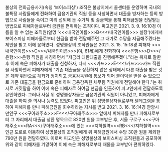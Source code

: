 불상의 전화금융사기(속칭 ‘보이스피싱') 조직은 불상지에서 콜센터를 운영하며 국내의 불특정 사람들에게 전화하여 금융기관의 직원 등을 사칭하면서 대출을 빙자하는 등의 방법으로 사람들을 속이고 미리 섭외해 둔 수거책 및 송금책을 통해 피해금원을 전달받는 방법으로 피해자들로부터 금원을 편취하는 조직이다.
피고인은 2021. 3. 9. 16:10경 이름을 알 수 없는 조직원(일명 ‘<<<내국인이름>>>B<<</내국인이름>>> 실장')에게서 보이스피싱 피해자들로부터 현금을 받아 전달해주면 그 대가로 수당을 지급해주겠다는 제안을 받고 이에 응하였다.
성명불상의 조직원들은 2021. 3. 15. 15:18경 피해자 <<<내국인이름>>>C<<</내국인이름>>>(여, 61세)에게 전화하여 <<<은행>>>D<<</은행>>>은행 직원을 사칭하면서 "저금리 대환대출을 진행해주겠다."라는 취지로 말한 후 이에 속은 피해자가 대출을 신청하자, 다시 <<<카드>>>E<<</카드>>>카드 직원을 사칭하면서 피해자에게 "기존 대출금을 상환하지 않은 상태에서 다른 대출을 받은 것은 계약 위반으로 계좌가 정지되고 금융감독원에 통보가 되어 불이익을 받을 수 있으므로 기존 대출금을 현금으로 준비하여 금융감독원 채무팀 직원에게 전달해야 한다."는 취지로 거짓말을 하여 이에 속은 피해자로 하여금 현금을 인출하여 피고인에게 전달하도록 유인하였다.
그러나 사실 위 성명불상자들은 금융기관의 직원이 아니었고, 피해자에게 대출을 하여 줄 의사나 능력도 없었다.
피고인은 위 성명불상자들로부터 텔레그램을 통하여 피해자를 만나 피해금원을 회수하라는 지시를 받고 2021. 3. 16. 16:14경 안양시 만안구 <<<구아래주소>>>F<<</구아래주소>>> 앞에서 피해자를 만나 피해자로부터 그 자리에서 대출금 상환 명목으로 820만 원을 교부받은 후, 서울 구로구 <<<구아래주소>>>RA<<</구아래주소>>>에 있는 <<<지하철역>>>RB<<</지하철역>>> 인근 도로로 이동하여 성명불상의 조직원에게 위 피해금원에서 수당 30만 원을 제외한 790만 원을 전달하였다.
이로써 피고인은 성명불상의 보이스피싱 조직원들과 공모하여 위와 같이 피해자를 기망하여 이에 속은 피해자로부터 재물을 교부받아 편취하였다.